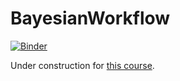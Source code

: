 # BayesianWorkflow

[![Binder](https://mybinder.org/badge_logo.svg)](https://mybinder.org/v2/gh/cescalara/BayesianWorkflow/HEAD)

Under construction for [this course](https://indico.ph.tum.de/event/6875/).
